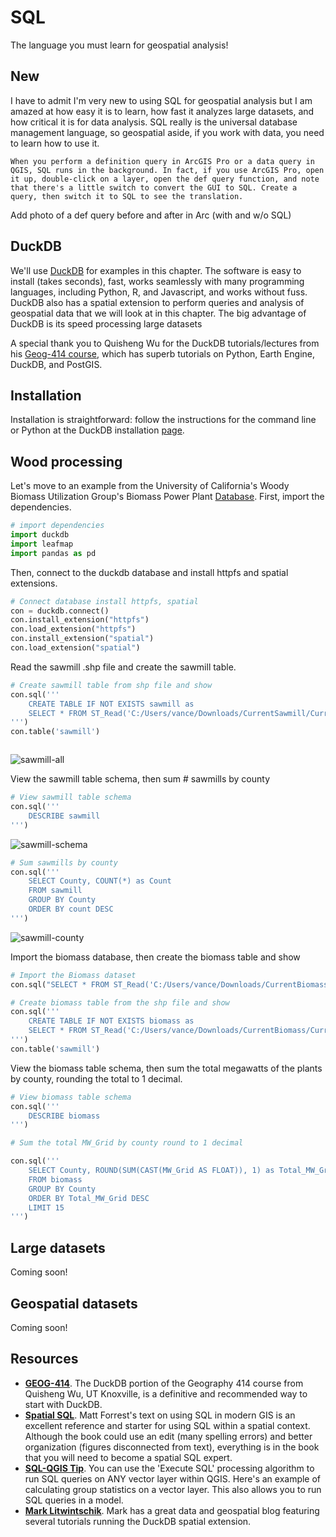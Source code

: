 # SQL

The language you must learn for geospatial analysis!

## New

I have to admit I'm very new to using SQL for geospatial analysis but I am amazed at how easy it is to learn, how fast it analyzes large datasets, and how critical it is for data analysis. SQL really is the universal database management language, so geospatial aside, if you work with data, you need to learn how to use it.

```{tip}
When you perform a definition query in ArcGIS Pro or a data query in QGIS, SQL runs in the background. In fact, if you use ArcGIS Pro, open it up, double-click on a layer, open the def query function, and note that there's a little switch to convert the GUI to SQL. Create a query, then switch it to SQL to see the translation.
```

Add photo of a def query before and after in Arc (with and w/o SQL)

## DuckDB

We'll use [DuckDB](https://duckdb.org/) for examples in this chapter. The software is easy to install (takes seconds), fast, works seamlessly with many programming languages, including Python, R, and Javascript, and works without fuss. DuckDB also has a spatial extension to perform queries and analysis of geospatial data that we will look at in this chapter. The big advantage of DuckDB is its speed processing large datasets

A special thank you to Quisheng Wu for the DuckDB tutorials/lectures from his [Geog-414 course](https://geog-414.gishub.org/), which has superb tutorials on Python, Earth Engine, DuckDB, and PostGIS.

## Installation

Installation is straightforward: follow the instructions for the command line or Python at the DuckDB installation [page](http://gg.gg/1at9tp).

## Wood processing

Let's move to an example from the University of California's Woody Biomass Utilization Group's Biomass Power Plant [Database](http://gg.gg/1as7ti). First, import the dependencies.

```python
# import dependencies
import duckdb
import leafmap
import pandas as pd
```

Then, connect to the duckdb database and install httpfs and spatial extensions.

```python
# Connect database install httpfs, spatial
con = duckdb.connect()
con.install_extension("httpfs")
con.load_extension("httpfs")
con.install_extension("spatial")
con.load_extension("spatial")
```

Read the sawmill .shp file and create the sawmill table.

```python
# Create sawmill table from shp file and show
con.sql('''
    CREATE TABLE IF NOT EXISTS sawmill as
    SELECT * FROM ST_Read('C:/Users/vance/Downloads/CurrentSawmill/Current_Wood_Facility_Database_Primary_Wood_Processing.shp')
''')
con.table('sawmill')
```

```{tip} Duckdb sql can be run in the command line and through Python as we are doing here. There are several ways to do this, but wrapping the commands in con.sql with parenthesis and two sets of double or single quotes is easier to code and read.

```

![sawmill-all](https://i.imgur.com/ptLCP0F.png)

View the sawmill table schema, then sum # sawmills by county

```python
# View sawmill table schema
con.sql('''
    DESCRIBE sawmill
''')
```

![sawmill-schema](https://i.imgur.com/gM9AJtB.png)

```python
# Sum sawmills by county
con.sql('''
    SELECT County, COUNT(*) as Count
    FROM sawmill
    GROUP BY County
    ORDER BY count DESC
''')
```

![sawmill-county](https://i.imgur.com/GeX2mE6.png)

Import the biomass database, then create the biomass table and show

```python
# Import the Biomass dataset
con.sql("SELECT * FROM ST_Read('C:/Users/vance/Downloads/CurrentBiomass/Current_Wood_Facility_Database_Biomass.shp')")
```

```python
# Create biomass table from the shp file and show
con.sql('''
    CREATE TABLE IF NOT EXISTS biomass as
    SELECT * FROM ST_Read('C:/Users/vance/Downloads/CurrentBiomass/Current_Wood_Facility_Database_Biomass.shp')
''')
con.table('sawmill')
```

View the biomass table schema, then sum the total megawatts of the plants by county, rounding the total to 1 decimal.

```python
# View biomass table schema
con.sql('''
    DESCRIBE biomass
''')
```

```python
# Sum the total MW_Grid by county round to 1 decimal

con.sql('''
    SELECT County, ROUND(SUM(CAST(MW_Grid AS FLOAT)), 1) as Total_MW_Grid
    FROM biomass
    GROUP BY County
    ORDER BY Total_MW_Grid DESC
    LIMIT 15
''')
```

## Large datasets
Coming soon!

## Geospatial datasets
Coming soon!

## Resources

- **[GEOG-414](https://geog-414.gishub.org/book/duckdb/01_duckdb_intro.html)**. The DuckDB portion of the Geography 414 course from Quisheng Wu, UT Knoxville, is a definitive and recommended way to start with DuckDB.
- **[Spatial SQL](https://spatial-sql.com/)**. Matt Forrest's text on using SQL in modern GIS is an excellent reference and starter for using SQL within a spatial context. Although the book could use an edit (many spelling errors) and better organization (figures disconnected from text), everything is in the book that you will need to become a spatial SQL expert.
- **[SQL-QGIS Tip](https://twitter.com/spatialthoughts/status/1774833044396081189)**. You can use the 'Execute SQL' processing algorithm to run SQL queries on ANY vector layer within QGIS. Here's an example of calculating group statistics on a vector layer. This also allows you to run SQL queries in a model.
- **[Mark Litwintschik](https://tech.marksblogg.com/duckdb-gis-spatial-extension.html)**. Mark has a great data and geospatial blog featuring several tutorials running the DuckDB spatial extension.

<!-- 
## Notes
[lonboard](https://github.com/developmentseed/lonboard)

[overture map data](https://docs.overturemaps.org/) is mostly buildings and infrastructure

[query data and load to kepler.gl](https://docs.overturemaps.org/examples/kepler-gl/) using duckdb

[examples page](https://docs.overturemaps.org/examples/#13/47.6/-122.33/0/45) has more with duck

[open geospatial](https://github.com/opengeos/geospatial-data-catalogs) datasets
use the cleaned LEWO sets and upload them to a GitHub page

youtube course from Freecode camp, note the outline: https://www.youtube.com/watch?v=mXW7JHJM34k

[analyze millions of points](https://www.youtube.com/watch?v=ljzpm3Mrw-I) has nice duckdb analysis using h3 and connecting code to cli -->
